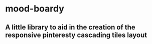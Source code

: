 # mood-boardy

## A little library to aid in the creation of the responsive pinteresty cascading tiles layout



